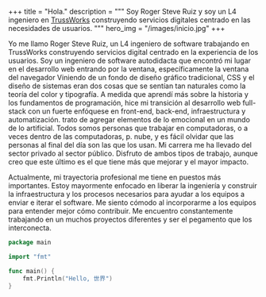 +++
title = "Hola."
description = """
Soy Roger Steve Ruiz y soy un L4 ingeniero en <a href="https://truss.works"
class="underline hover:no-underline text-rosewater hover:text-inherit"
rel="noopener" target="_blank">TrussWorks</a> construyendo servicios digitales
centrado en las necesidades de usuarios.
"""
hero_img = "/images/inicio.jpg"
+++

Yo me llamo Roger Steve Ruiz, un L4 ingeniero de software trabajando en
TrussWorks construyendo servicios digital centrado en la experiencia de los
usuarios. Soy un ingeniero de software autodidacta que encontró mi lugar en el
desarrollo web entrando por la ventana, específicamente la ventana del navegador
Viniendo de un fondo de diseño gráfico tradicional, CSS y el diseño de sistemas
eran dos cosas que se sentían tan naturales como la teoría del color y
tipografía. A medida que aprendí más sobre la historia y los fundamentos de
programación, hice mi transición al desarrollo web full-stack con un fuerte
enfóquese en front-end, back-end, infraestructura y automatización. trato de
agregar elementos de lo emocional en un mundo de lo artificial. Todos somos
personas que trabajar en computadoras, o a veces dentro de las computadoras, p.
nube, y es fácil olvidar que las personas al final del día son las que los usan.
Mi carrera me ha llevado del sector privado al sector público. Disfruto de ambos
tipos de trabajo, aunque creo que este último es el que tiene más que mejorar y
el mayor impacto.

Actualmente, mi trayectoria profesional me tiene en puestos más importantes.
Estoy mayormente enfocado en liberar la ingeniería y construir la
infraestructura y los procesos necesarios para ayudar a los equipos a enviar e
iterar el software. Me siento cómodo al incorporarme a los equipos para entender
mejor cómo contribuir. Me encuentro constantemente trabajando en un muchos
proyectos diferentes y ser el pegamento que los interconecta.

```go
package main

import "fmt"

func main() {
	fmt.Println("Hello, 世界")
}
```

